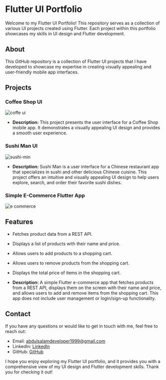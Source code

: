 # Flutter UI Portfolio

Welcome to my Flutter UI Portfolio! This repository serves as a collection of various UI projects created using Flutter. Each project within this portfolio showcases my skills in UI design and Flutter development.

## About

This GitHub repository is a collection of Flutter UI projects that I have developed to showcase my expertise in creating visually appealing and user-friendly mobile app interfaces.

## Projects

### Coffee Shop UI
![coffe ui](https://github.com/abdulsalamdeveloper1999/Flutter-UI-Gallery/assets/114761249/c82ea4bc-8b4b-4b8a-985b-5ed0f28185e8)


- **Description:** This project presents the user interface for a Coffee Shop mobile app. It demonstrates a visually appealing UI design and provides a smooth user experience.

### Sushi Man UI
![sushi-min](https://github.com/abdulsalamdeveloper1999/Flutter-UI-Gallery/assets/114761249/28c1ff38-0ec4-4155-b52b-e53a7bbb0b70)


- **Description:** Sushi Man is a user interface for a Chinese restaurant app that specializes in sushi and other delicious Chinese cuisine. This project offers an intuitive and visually appealing UI design to help users explore, search, and order their favorite sushi dishes.

### Simple E-Commerce Flutter App
![e commerce](https://github.com/abdulsalamdeveloper1999/Flutter-UI-Gallery/assets/114761249/ba70296d-021f-448c-a9b4-477659afc19b)



## Features

- Fetches product data from a REST API.
- Displays a list of products with their name and price.
- Allows users to add products to a shopping cart.
- Allows users to remove products from the shopping cart.
- Displays the total price of items in the shopping cart.

- **Description:** A simple Flutter e-commerce app that fetches products from a REST API, displays them on the screen with their name and price, and allows users to add and remove items from the shopping cart. This app does not include user management or login/sign-up functionality.


## Contact

If you have any questions or would like to get in touch with me, feel free to reach out:

- Email: [abdulsalamdeveloper1999@gmail.com](mailto:abdulsalamdeveloper1999@gmail.com)
- LinkedIn: [LinkedIn](https://www.linkedin.com/in/abdul-salam-432b4a24b)
- GitHub: [GitHub](https://github.com/abdulsalamdeveloper1999)


I hope you enjoy exploring my Flutter UI portfolio, and it provides you with a comprehensive view of my UI design and Flutter development skills. Thank you for checking it out!
